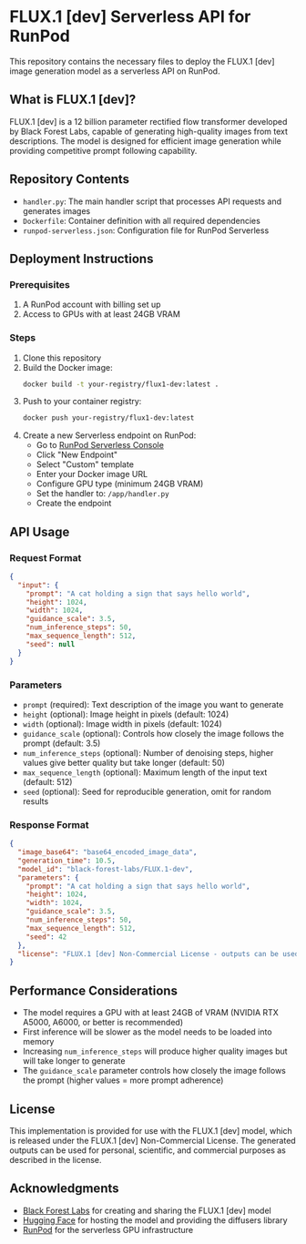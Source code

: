 # FLUX.1 [dev] Serverless API for RunPod

This repository contains the necessary files to deploy the FLUX.1 [dev] image generation model as a serverless API on RunPod.

## What is FLUX.1 [dev]?

FLUX.1 [dev] is a 12 billion parameter rectified flow transformer developed by Black Forest Labs, capable of generating high-quality images from text descriptions. The model is designed for efficient image generation while providing competitive prompt following capability.

## Repository Contents

- `handler.py`: The main handler script that processes API requests and generates images
- `Dockerfile`: Container definition with all required dependencies
- `runpod-serverless.json`: Configuration file for RunPod Serverless

## Deployment Instructions

### Prerequisites

1. A RunPod account with billing set up
2. Access to GPUs with at least 24GB VRAM

### Steps

1. Clone this repository
2. Build the Docker image:
   ```bash
   docker build -t your-registry/flux1-dev:latest .
   ```
3. Push to your container registry:
   ```bash
   docker push your-registry/flux1-dev:latest
   ```
4. Create a new Serverless endpoint on RunPod:
   - Go to [RunPod Serverless Console](https://www.runpod.io/console/serverless)
   - Click "New Endpoint"
   - Select "Custom" template
   - Enter your Docker image URL
   - Configure GPU type (minimum 24GB VRAM)
   - Set the handler to: `/app/handler.py`
   - Create the endpoint

## API Usage

### Request Format

```json
{
  "input": {
    "prompt": "A cat holding a sign that says hello world",
    "height": 1024,
    "width": 1024,
    "guidance_scale": 3.5,
    "num_inference_steps": 50,
    "max_sequence_length": 512,
    "seed": null
  }
}
```

### Parameters

- `prompt` (required): Text description of the image you want to generate
- `height` (optional): Image height in pixels (default: 1024)
- `width` (optional): Image width in pixels (default: 1024)
- `guidance_scale` (optional): Controls how closely the image follows the prompt (default: 3.5)
- `num_inference_steps` (optional): Number of denoising steps, higher values give better quality but take longer (default: 50)
- `max_sequence_length` (optional): Maximum length of the input text (default: 512)
- `seed` (optional): Seed for reproducible generation, omit for random results

### Response Format

```json
{
  "image_base64": "base64_encoded_image_data",
  "generation_time": 10.5,
  "model_id": "black-forest-labs/FLUX.1-dev",
  "parameters": {
    "prompt": "A cat holding a sign that says hello world",
    "height": 1024,
    "width": 1024,
    "guidance_scale": 3.5,
    "num_inference_steps": 50,
    "max_sequence_length": 512,
    "seed": 42
  },
  "license": "FLUX.1 [dev] Non-Commercial License - outputs can be used for personal, scientific, and commercial purposes"
}
```

## Performance Considerations

- The model requires a GPU with at least 24GB of VRAM (NVIDIA RTX A5000, A6000, or better is recommended)
- First inference will be slower as the model needs to be loaded into memory
- Increasing `num_inference_steps` will produce higher quality images but will take longer to generate
- The `guidance_scale` parameter controls how closely the image follows the prompt (higher values = more prompt adherence)

## License

This implementation is provided for use with the FLUX.1 [dev] model, which is released under the FLUX.1 [dev] Non-Commercial License. The generated outputs can be used for personal, scientific, and commercial purposes as described in the license.

## Acknowledgments

- [Black Forest Labs](https://huggingface.co/black-forest-labs) for creating and sharing the FLUX.1 [dev] model
- [Hugging Face](https://huggingface.co/) for hosting the model and providing the diffusers library
- [RunPod](https://www.runpod.io/) for the serverless GPU infrastructure
